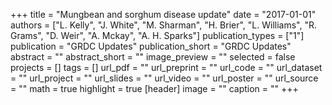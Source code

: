 +++
title = "Mungbean and sorghum disease update"
date = "2017-01-01"
authors = ["L. Kelly", "J. White", "M. Sharman", "H. Brier", "L. Williams", "R. Grams", "D. Weir", "A. Mckay", "A. H. Sparks"]
publication_types = ["1"]
publication = "GRDC Updates"
publication_short = "GRDC Updates"
abstract = ""
abstract_short = ""
image_preview = ""
selected = false
projects = []
tags = []
url_pdf = ""
url_preprint = ""
url_code = ""
url_dataset = ""
url_project = ""
url_slides = ""
url_video = ""
url_poster = ""
url_source = ""
math = true
highlight = true
[header]
image = ""
caption = ""
+++
